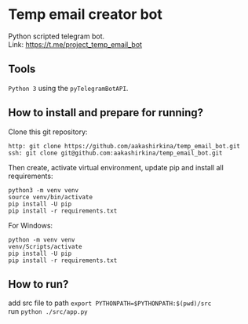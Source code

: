 # Temp email creator bot

Python scripted telegram bot. <br>
Link: https://t.me/project_temp_email_bot

## Tools

`Python 3` using the `pyTelegramBotAPI`. 

## How to install and prepare for running?

Clone this git repository: 
```
http: git clone https://github.com/aakashirkina/temp_email_bot.git
ssh: git clone git@github.com:aakashirkina/temp_email_bot.git
```
Then create, activate virtual environment, update pip and install all requirements: <br>
```
python3 -m venv venv
source venv/bin/activate
pip install -U pip
pip install -r requirements.txt
```
For Windows:
```
python -m venv venv
venv/Scripts/activate
pip install -U pip
pip install -r requirements.txt
```

## How to run?

add src file to path `export PYTHONPATH=$PYTHONPATH:$(pwd)/src` <br>
run `python ./src/app.py`
